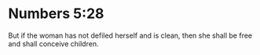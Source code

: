 # Numbers 5:28

But if the woman has not defiled herself and is clean, then she shall be free and shall conceive children.
